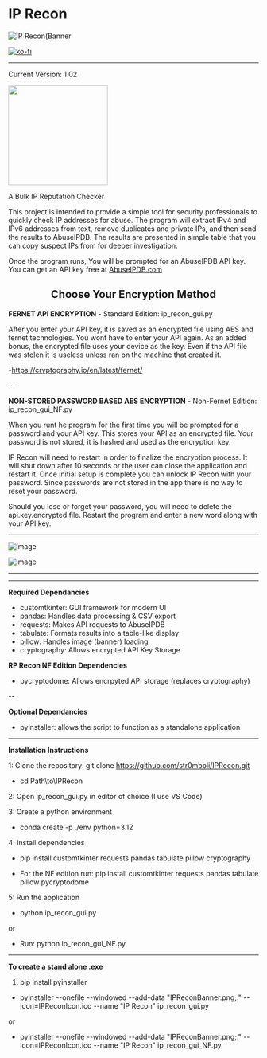 
# IP Recon

![IP Recon(Banner](https://github.com/user-attachments/assets/a9781156-3fdd-4ce5-a73c-94f936aa914d)


[![ko-fi](https://ko-fi.com/img/githubbutton_sm.svg)](https://ko-fi.com/G2G61BDMMC)

---

Current Version: 1.02

<a href="https://apps.microsoft.com/detail/9NV2JDZZSBGC?mode=direct" target="_blank" rel="noopener noreferrer">
	<img src="https://get.microsoft.com/images/en-us%20dark.svg" width="200"/>
</a>

A Bulk IP Reputation Checker

This project is intended to provide a simple tool for security professionals to quickly check IP addresses for abuse.
The program will extract IPv4 and IPv6 addresses from text, remove duplicates and private IPs, and then send the results to AbuseIPDB.
The results are presented in simple table that you can copy suspect IPs from for deeper investigation.

Once the program runs, You will be prompted for an AbuseIPDB API key.
You can get an API key free at [AbuseIPDB.com](https://www.abuseipdb.com/)



<div align="center">
  <h2>Choose Your Encryption Method</h2>
</div>

**FERNET API ENCRYPTION** - Standard Edition: ip_recon_gui.py

After you enter your API key, it is saved as an encrypted file using AES and fernet technologies. You wont have to enter your API again.
As an added bonus, the encrypted file uses your device as the key. Even if the API file was stolen it is useless unless ran on the machine that created it.

-https://cryptography.io/en/latest/fernet/

--

**NON-STORED PASSWORD BASED AES ENCRYPTION** - Non-Fernet Edition: ip_recon_gui_NF.py

When you runt he program for the first time you will be prompted for a password and your API key. This stores your API as an encrypted file. Your password is not stored, it is hashed and used as the encryption key. 

IP Recon will need to restart in order to finalize the encryption process. It will shut down after 10 seconds or the user can close the application and restart it. Once initial setup is complete you can unlock IP Recon with your password. Since passwords are not stored in the app there is no way to reset your password.

Should you lose or forget your password, you will need to delete the api.key.encrypted file. Restart the program and enter a new word along with your API key.

---


![image](https://github.com/user-attachments/assets/ba421360-4278-4a33-be0e-82487fa3ea2f)


![image](https://github.com/user-attachments/assets/41bd3b8a-1102-404f-92c1-6787ae489329)

---



---

**Required Dependancies**

- customtkinter: GUI framework for modern UI
- pandas: Handles data processing & CSV export
- requests: Makes API requests to AbuseIPDB
- tabulate: Formats results into a table-like display
- pillow: Handles image (banner) loading
- cryptography: Allows encrypted API Key Storage

**RP Recon NF Edition Dependencies**

- pycryptodome: Allows encrpyted API storage (replaces cryptography)

--

**Optional Dependancies**

- pyinstaller: allows the script to function as a standalone application

---


**Installation Instructions**

1: Clone the repository: git clone https://github.com/str0mboli/IPRecon.git
  - cd Path\to\IPRecon
    
2: Open ip_recon_gui.py in editor of choice (I use VS Code)

3: Create a python environment
  - conda create -p ./env python=3.12
    
4: Install dependencies     
  - pip install customtkinter requests pandas tabulate pillow cryptography

  - For the NF edition run: pip install customtkinter requests pandas tabulate pillow pycryptodome
    
5: Run the application 
  - python ip_recon_gui.py

   or
   
  - Run: python ip_recon_gui_NF.py

---

**To create a stand alone .exe**

1. pip install pyinstaller
  - pyinstaller --onefile --windowed --add-data "IPReconBanner.png;." --icon=IPReconIcon.ico --name "IP Recon" ip_recon_gui.py

or

  - pyinstaller --onefile --windowed --add-data "IPReconBanner.png;." --icon=IPReconIcon.ico --name "IP Recon" ip_recon_gui_NF.py 

